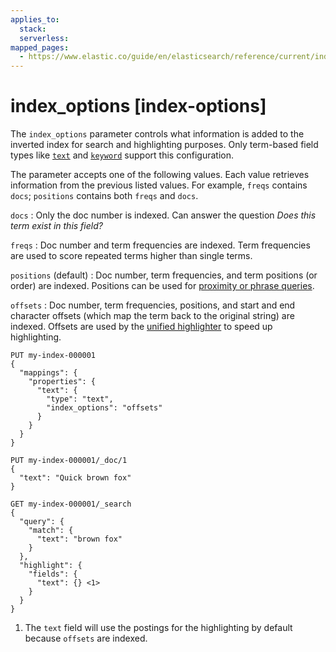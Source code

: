 ```yaml
---
applies_to:
  stack:
  serverless:
mapped_pages:
  - https://www.elastic.co/guide/en/elasticsearch/reference/current/index-options.html
---
```


# index_options [index-options]

The `index_options` parameter controls what information is added to the inverted index for search and highlighting purposes. Only term-based field types like [`text`](/reference/elasticsearch/mapping-reference/text.md) and [`keyword`](/reference/elasticsearch/mapping-reference/keyword.md) support this configuration.

The parameter accepts one of the following values. Each value retrieves information from the previous listed values. For example, `freqs` contains `docs`; `positions` contains both `freqs` and `docs`.

`docs`
:   Only the doc number is indexed. Can answer the question *Does this term exist in this field?*

`freqs`
:   Doc number and term frequencies are indexed. Term frequencies are used to score repeated terms higher than single terms.

`positions` (default)
:   Doc number, term frequencies, and term positions (or order) are indexed. Positions can be used for [proximity or phrase queries](/reference/query-languages/query-dsl/query-dsl-match-query-phrase.md).

`offsets`
:   Doc number, term frequencies, positions, and start and end character offsets (which map the term back to the original string) are indexed. Offsets are used by the [unified highlighter](/reference/elasticsearch/rest-apis/highlighting.md#unified-highlighter) to speed up highlighting.

```console
PUT my-index-000001
{
  "mappings": {
    "properties": {
      "text": {
        "type": "text",
        "index_options": "offsets"
      }
    }
  }
}

PUT my-index-000001/_doc/1
{
  "text": "Quick brown fox"
}

GET my-index-000001/_search
{
  "query": {
    "match": {
      "text": "brown fox"
    }
  },
  "highlight": {
    "fields": {
      "text": {} <1>
    }
  }
}
```

1. The `text` field will use the postings for the highlighting by default because `offsets` are indexed.


